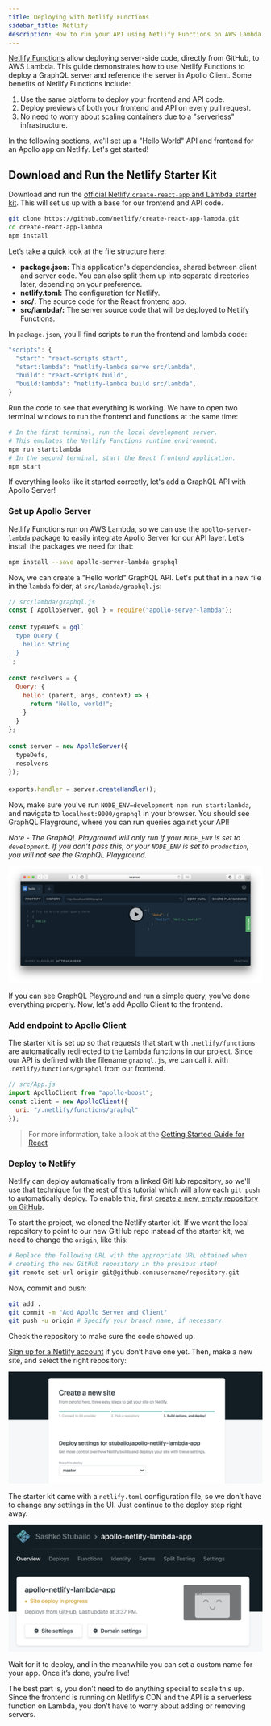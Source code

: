 ```yaml
---
title: Deploying with Netlify Functions
sidebar_title: Netlify
description: How to run your API using Netlify Functions on AWS Lambda
---
```


[Netlify Functions](https://www.netlify.com/docs/functions/) allow deploying server-side code, directly from GitHub, to AWS Lambda.  This guide demonstrates how to use Netlify Functions to deploy a GraphQL server and reference the server in Apollo Client. Some benefits of Netlify Functions include:

1. Use the same platform to deploy your frontend and API code.
2. Deploy previews of both your frontend and API on every pull request.
3. No need to worry about scaling containers due to a "serverless" infrastructure.

In the following sections, we'll set up a "Hello World" API and frontend for an Apollo app on Netlify. Let's get started!

## Download and Run the Netlify Starter Kit

Download and run the [official Netlify `create-react-app` and Lambda starter kit](https://github.com/netlify/create-react-app-lambda). This will set us up with a base for our frontend and API code.

```bash
git clone https://github.com/netlify/create-react-app-lambda.git
cd create-react-app-lambda
npm install
```

Let’s take a quick look at the file structure here:

* **package.json:** This application's dependencies, shared between client and server code. You can also split them up into separate directories later, depending on your preference.
* **netlify.toml:** The configuration for Netlify.
* **src/:** The source code for the React frontend app.
* **src/lambda/:** The server source code that will be deployed to Netlify Functions.

In `package.json`, you'll find scripts to run the frontend and lambda code:

```js
"scripts": {
  "start": "react-scripts start",
  "start:lambda": "netlify-lambda serve src/lambda",
  "build": "react-scripts build",
  "build:lambda": "netlify-lambda build src/lambda",
}
```

Run the code to see that everything is working. We have to open two terminal windows to run the frontend and functions at the same time:

```bash
# In the first terminal, run the local development server.
# This emulates the Netlify Functions runtime environment.
npm run start:lambda
# In the second terminal, start the React frontend application.
npm start
```

If everything looks like it started correctly, let's add a GraphQL API with Apollo Server!

### Set up Apollo Server

Netlify Functions run on AWS Lambda, so we can use the `apollo-server-lambda` package to easily integrate Apollo Server for our API layer. Let’s install the packages we need for that:

```bash
npm install --save apollo-server-lambda graphql
```

Now, we can create a "Hello world" GraphQL API. Let's put that in a new file in the `lambda` folder, at `src/lambda/graphql.js`:

```js
// src/lambda/graphql.js
const { ApolloServer, gql } = require("apollo-server-lambda");

const typeDefs = gql`
  type Query {
    hello: String
  }
`;

const resolvers = {
  Query: {
    hello: (parent, args, context) => {
      return "Hello, world!";
    }
  }
};

const server = new ApolloServer({
  typeDefs,
  resolvers
});

exports.handler = server.createHandler();
```

Now, make sure you've run `NODE_ENV=development npm run start:lambda`, and navigate to `localhost:9000/graphql` in your browser. You should see GraphQL Playground, where you can run queries against your API!

*Note - The GraphQL Playground will only run if your `NODE_ENV` is set to `development`. If you don't pass this, or your `NODE_ENV` is set to `production`, you will not see the GraphQL Playground.* 

![Local GraphQL Server](../images/graphql.png)

If you can see GraphQL Playground and run a simple query, you've done everything properly. Now, let's add Apollo Client to the frontend.

### Add endpoint to Apollo Client

The starter kit is set up so that requests that start with `.netlify/functions` are automatically redirected to the Lambda functions in our project. Since our API is defined with the filename `graphql.js`, we can call it with `.netlify/functions/graphql` from our frontend.

```js
// src/App.js
import ApolloClient from "apollo-boost";
const client = new ApolloClient({
  uri: "/.netlify/functions/graphql"
});
```

> For more information, take a look at the [Getting Started Guide for React](https://www.apollographql.com/docs/react/essentials/get-started/)

### Deploy to Netlify

Netlify can deploy automatically from a linked GitHub repository, so we'll use that technique for the rest of this tutorial which will allow each `git push` to automatically deploy. To enable this, first [create a new, empty repository on GitHub](https://help.github.com/articles/create-a-repo/).

To start the project, we cloned the Netlify starter kit. If we want the local repository to point to our new GitHub repo instead of the starter kit, we need to change the `origin`, like this:

```bash
# Replace the following URL with the appropriate URL obtained when
# creating the new GitHub repository in the previous step!
git remote set-url origin git@github.com:username/repository.git
```

Now, commit and push:

```bash
git add .
git commit -m "Add Apollo Server and Client"
git push -u origin # Specify your branch name, if necessary.
```

Check the repository to make sure the code showed up.

[Sign up for a Netlify account](https://app.netlify.com/) if you don’t have one yet. Then, make a new site, and select the right repository:

![Select Repo on Netlify](../images/selectrep.png)

The starter kit came with a `netlify.toml` configuration file, so we don’t have to change any settings in the UI. Just continue to the deploy step right away.

![Site deploy in progress](../images/sitedeployinprogress.png)

Wait for it to deploy, and in the meanwhile you can set a custom name for your app. Once it’s done, you’re live!

The best part is, you don’t need to do anything special to scale this up. Since the frontend is running on Netlify’s CDN and the API is a serverless function on Lambda, you don’t have to worry about adding or removing servers.
